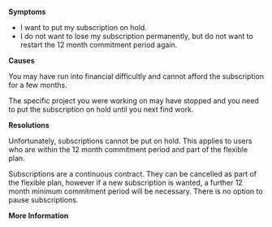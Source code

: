 
        

**Symptoms** 

*   I want to put my subscription on hold.
*   I do not want to lose my subscription permanently, but do not want to restart the 12 month commitment period again.

**Causes** 

You may have run into financial difficultly and cannot afford the subscription for a few months.

The specific project you were working on may have stopped and you need to put the subscription on hold until you next find work.

**Resolutions** 

Unfortunately, subscriptions cannot be put on hold. This applies to users who are within the 12 month commitment period and part of the flexible plan.

Subscriptions are a continuous contract. They can be cancelled as part of the flexible plan, however if a new subscription is wanted, a further 12 month minimum commitment period will be necessary. There is no option to pause subscriptions.

**More Information** 

      